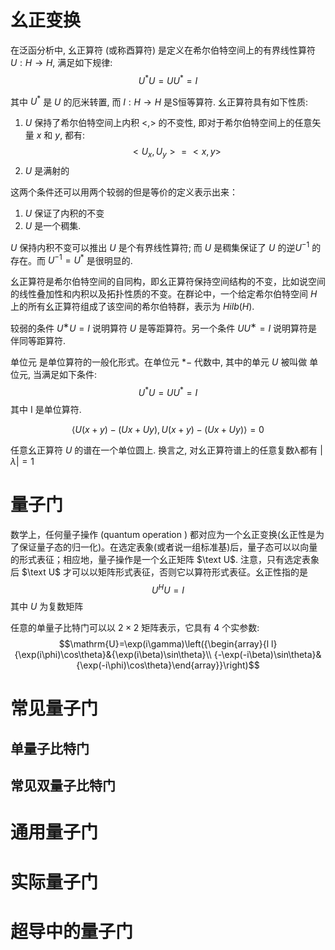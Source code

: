 # 幺正变换

在泛函分析中, 幺正算符 (或称酉算符) 是定义在希尔伯特空间上的有界线性算符 $U:H\to H$, 满足如下规律: $$U^*U=UU^*=I$$

其中 $U^*$ 是 $U$ 的厄米转置, 而 $I:H\to H$ 是S恒等算符. 幺正算符具有如下性质: 
1. $U$ 保持了希尔伯特空间上内积 $<,>$ 的不变性, 即对于希尔伯特空间上的任意矢量 $x$ 和 $y$, 都有: $$<U_x,U_y>=<x,y>$$
2. $U$ 是满射的

这两个条件还可以用两个较弱的但是等价的定义表示出来：
1. $U$ 保证了内积的不变
2. $U$ 是一个稠集.

$U$ 保持内积不变可以推出 $U$ 是个有界线性算符; 而 $U$ 是稠集保证了 $U$ 的逆$U^{-1}$ 的存在。而 $U^{-1} = U^*$ 是很明显的.

幺正算符是希尔伯特空间的自同构，即幺正算符保持空间结构的不变，比如说空间的线性叠加性和内积以及拓扑性质的不变。在群论中，一个给定希尔伯特空间 $H$ 上的所有幺正算符组成了该空间的希尔伯特群，表示为 $Hilb(H)$.

较弱的条件 $U^∗U=I$ 说明算符 $U$ 是等距算符。另一个条件 $UU^∗=I$ 说明算符是伴同等距算符.

单位元 是单位算符的一般化形式。在单位元 $*-$ 代数中, 其中的单元 $U$ 被叫做 单位元, 当满足如下条件: $$U^*U=UU^*=I$$ 其中 I 是单位算符. 

$$\langle U(x+y)-(U x+U y),U(x+y)-(U x+U y)\rangle=0$$

任意幺正算符 $U$ 的谱在一个单位圆上. 换言之, 对幺正算符谱上的任意复数λ都有 $|\lambda | = 1$ 

# 量子门

数学上，任何量子操作 (quantum operation ) 都对应为一个幺正变换(幺正性是为了保证量子态的归一化)。在选定表象(或者说一组标准基)后，量子态可以以向量的形式表征；相应地，量子操作是一个幺正矩阵 $\text U$. 注意，只有选定表象后 $\text U$ 才可以以矩阵形式表征，否则它以算符形式表征。幺正性指的是 $$U^{H}U=I$$ 其中 $U$ 为复数矩阵

任意的单量子比特门可以以 $2\times 2$ 矩阵表示，它具有 4 个实参数: $$\mathrm{U}=\exp(i\gamma)\left({\begin{array}{l l}{\exp(i\phi)\cos\theta}&{\exp(i\beta)\sin\theta}\\ {-\exp(-i\beta)\sin\theta}&{\exp(-i\phi)\cos\theta}\end{array}}\right)$$

# 常见量子门
## 单量子比特门

## 常见双量子比特门

# 通用量子门

# 实际量子门

# 超导中的量子门